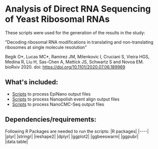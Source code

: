 # Analysis of Direct RNA Sequencing of Yeast Ribosomal RNAs 

These scripts were used for the generation of the results in the study: 

"Decoding ribosomal RNA modifications in translating and non-translating ribosomes at single molecule resolution"

Begik O*, Lucas MC*, Ramirez JM, Milenkovic I, Cruciani S, Vieira HGS, Medina R, Liu H, Sas-Chen A, Mattick JS, Schwartz S and Novoa EM.  bioRxiv 2020. doi: https://doi.org/10.1101/2020.07.06.189969

## What's included:

-  [Scripts](https://github.com/novoalab/yeast_RNA_Mod/tree/master/executables/Epinano) to process EpiNano output files
-  [Scripts](https://github.com/novoalab/yeast_RNA_Mod/tree/master/executables/Nanopolish) to process Nanopolish event align output files
-  [Scripts](https://github.com/novoalab/yeast_RNA_Mod/tree/master/executables/NanoCMCSeq) to process NanoCMC-Seq output files

## Dependencies/requirements: 

Following R Packages are needed to run the scripts: 
|R packages|
|----|
|plyr|
|stringr|
|reshape2|
|dplyr|
|ggplot2|
|ggbeeswarm|
|ggpubr|
|data.table|


